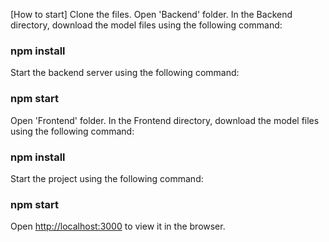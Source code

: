



[How to start]
Clone the files.
Open 'Backend' folder. In the Backend directory, download the model files using the following command:
### npm install
Start the backend server using the following command:
### npm start
Open 'Frontend' folder. In the Frontend directory, download the model files using the following command:
### npm install
Start the project using the following command:
### npm start
Open [http://localhost:3000](http://localhost:3000) to view it in the browser.
